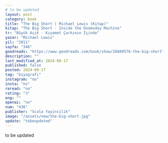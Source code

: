 ```yaml
---
# to be updated
layout: post
category: book
title: "The Big Short | Michael Lewis (Kitap)"
kitap: "The Big Short - Inside the Doomsday Machine"
tr: "Büyük Açık - Kıyamet Çarkının İçinde"
yazar: "Michael Lewis"
yil: "2011"
sayfa: "346"
goodreads: "https://www.goodreads.com/book/show/26889576-the-big-short"
description: ""
last_modified_at: 2024-09-17
published: false
posted: 2024-09-17
tag: "biyografi"
instagram: "no"
insta: "no"
reread: "no"
rating: "3"
eng: ""
openai: "no"
num: "436"
publisher: "Scala Yayincilik"
image: "/assets/new/the-big-short.jpg"
update: "tobeupdated"
---
```


to be updated
